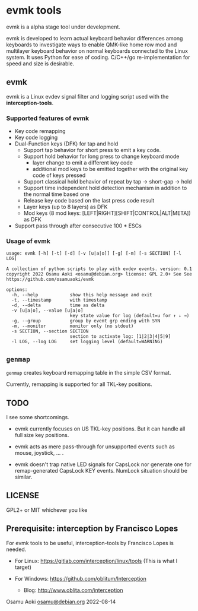 # evmk tools

evmk is a alpha stage tool under development.

evmk is developed to learn actual keyboard behavior differences among keyboards
to investigate ways to enable QMK-like home row mod and multilayer keyboard
behavior on normal keyboards connected to the Linux system.  It uses Python for
ease of coding. C/C++/go re-implementation for speed and size is desirable.

## evmk

evmk is a Linux evdev signal filter and logging script used with the
**interception-tools**. 

### Supported features of evmk

* Key code remapping
* Key code logging
* Dual-Function keys (DFK) for tap and hold
  * Support tap behavior for short press to emit a key code.
  * Support hold behavior for long press to change keyboard mode
    * layer change to emit a different key code
    * additional mod keys to be emitted together with the original key code of keys pressed
  * Support classical hold behavior of repeat by tap -> short-gap -> hold
  * Support time independent hold detection mechanism in addition to the normal time based one
  * Release key code based on the last press code result
  * Layer keys (up to 8 layers) as DFK
  * Mod keys (8 mod keys: [LEFT|RIGHT][SHIFT|CONTROL|ALT|META]) as DFK
* Support pass through after consecutive 100 * ESCs

### Usage of evmk

```
usage: evmk [-h] [-t] [-d] [-v [u|a|o]] [-g] [-m] [-s SECTION] [-l LOG]

A collection of python scripts to play with evdev events. version: 0.1
copyright 2022 Osamu Aoki <osamu@debian.org> license: GPL 2.0+ See See
https://github.com/osamuaoki/evmk

options:
  -h, --help            show this help message and exit
  -t, --timestamp       with timestamp
  -d, --delta           time as delta
  -v [u|a|o], --value [u|a|o]
                        key state value for log (default=u for ↑ ↓ →)
  -g, --group           group by event grp ending with SYN
  -m, --monitor         monitor only (no stdout)
  -s SECTION, --section SECTION
                        section to activate log: [1|2|3|4|5|9]
  -l LOG, --log LOG     set logging level (default=WARNING)
```

## `genmap`

`genmap` creates keyboard remapping table in the simple CSV format.

Currently, remapping is supported for all TKL-key positions.

## TODO

I see some shortcomings.

* evmk currently focuses on US TKL-key positions.  But it can handle all full
  size key positions.

* evmk acts as mere pass-through for unsupported events such as mouse,
  joystick, ... .  

* evmk doesn't trap native LED signals for CapsLock nor generate one for
  remap-generated CapsLock KEY events.  NumLock situation should be similar.

## LICENSE

GPL2+ or MIT whichever you like

## Prerequisite: interception by Francisco Lopes

For evmk tools to be useful, interception-tools by Francisco Lopes is needed.

* For Linux: https://gitlab.com/interception/linux/tools (This is what I target)

* For Windows: https://github.com/oblitum/Interception
  * Blog: http://www.oblita.com/interception

Osamu Aoki <osamu@debian.org> 2022-08-14
